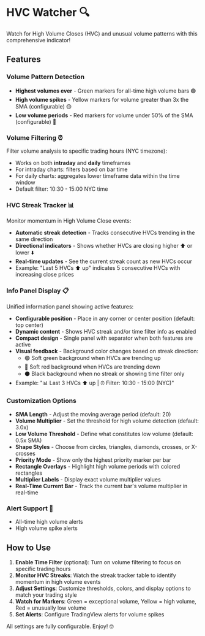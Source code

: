 # HVC Watcher 🔍

Watch for High Volume Closes (HVC) and unusual volume patterns with this comprehensive indicator!

## Features

### Volume Pattern Detection
* **Highest volumes ever** - Green markers for all-time high volume bars 🟢
* **High volume spikes** - Yellow markers for volume greater than 3x the SMA (configurable) 🟡
* **Low volume periods** - Red markers for volume under 50% of the SMA (configurable) 🔴

### Volume Filtering ⏰
Filter volume analysis to specific trading hours (NYC timezone):
* Works on both **intraday** and **daily** timeframes
* For intraday charts: filters based on bar time
* For daily charts: aggregates lower timeframe data within the time window
* Default filter: 10:30 - 15:00 NYC time

### HVC Streak Tracker 📊
Monitor momentum in High Volume Close events:
* **Automatic streak detection** - Tracks consecutive HVCs trending in the same direction
* **Directional indicators** - Shows whether HVCs are closing higher ⬆️ or lower ⬇️
* **Real-time updates** - See the current streak count as new HVCs occur
* Example: "Last 5 HVCs ⬆️ up" indicates 5 consecutive HVCs with increasing close prices

### Info Panel Display 📋
Unified information panel showing active features:
* **Configurable position** - Place in any corner or center position (default: top center)
* **Dynamic content** - Shows HVC streak and/or time filter info as enabled
* **Compact design** - Single panel with separator when both features are active
* **Visual feedback** - Background color changes based on streak direction:
  - 🟢 Soft green background when HVCs are trending up
  - 🔴 Soft red background when HVCs are trending down
  - ⚫ Black background when no streak or showing time filter only
* Example: "📊 Last 3 HVCs ⬆️ up  |  ⏰ Filter: 10:30 - 15:00 (NYC)"

### Customization Options
* **SMA Length** - Adjust the moving average period (default: 20)
* **Volume Multiplier** - Set the threshold for high volume detection (default: 3.0x)
* **Low Volume Threshold** - Define what constitutes low volume (default: 0.5x SMA)
* **Shape Styles** - Choose from circles, triangles, diamonds, crosses, or X-crosses
* **Priority Mode** - Show only the highest priority marker per bar
* **Rectangle Overlays** - Highlight high volume periods with colored rectangles
* **Multiplier Labels** - Display exact volume multiplier values
* **Real-Time Current Bar** - Track the current bar's volume multiplier in real-time

### Alert Support 🔔
* All-time high volume alerts
* High volume spike alerts

## How to Use

1. **Enable Time Filter** (optional): Turn on volume filtering to focus on specific trading hours
2. **Monitor HVC Streaks**: Watch the streak tracker table to identify momentum in high volume events
3. **Adjust Settings**: Customize thresholds, colors, and display options to match your trading style
4. **Watch for Markers**: Green = exceptional volume, Yellow = high volume, Red = unusually low volume
5. **Set Alerts**: Configure TradingView alerts for volume spikes

All settings are fully configurable. Enjoy! 🤓

